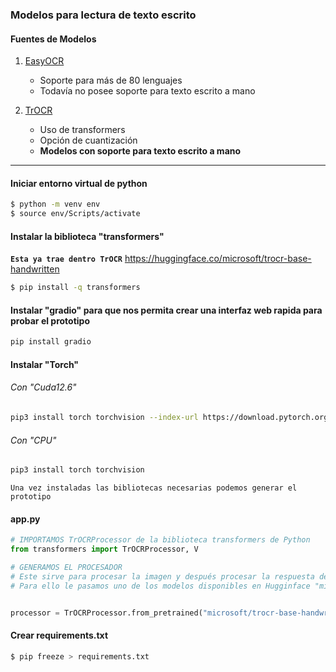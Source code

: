 ### Modelos para lectura de texto escrito

#### Fuentes de Modelos

1. [EasyOCR](https://github.com/JaidedAI/EasyOCR)

   - Soporte para más de 80 lenguajes
   - Todavía no posee soporte para texto escrito a mano

2. [TrOCR](https://huggingface.co/docs/transformers/model_doc/trocr)
   - Uso de transformers
   - Opción de cuantización
   - **Modelos con soporte para texto escrito a mano**

---

#### Iniciar entorno virtual de python

```bash
$ python -m venv env
$ source env/Scripts/activate
```

#### Instalar la biblioteca "transformers"

**`Esta ya trae dentro TrOCR`**
https://huggingface.co/microsoft/trocr-base-handwritten

```bash
$ pip install -q transformers
```

#### Instalar "gradio" para que nos permita crear una interfaz web rapida para probar el prototipo

```bash
pip install gradio
```

#### Instalar "Torch"

###### Con "Cuda12.6"

```bash
pip3 install torch torchvision --index-url https://download.pytorch.org/whl/cu126
```

###### Con "CPU"

```bash
pip3 install torch torchvision
```

`Una vez instaladas las bibliotecas necesarias podemos generar el prototipo`

#### app.py

```python
# IMPORTAMOS TrOCRProcessor de la biblioteca transformers de Python
from transformers import TrOCRProcessor, V

# GENERAMOS EL PROCESADOR
# Este sirve para procesar la imagen y después procesar la respuesta del modelo a texto
# Para ello le pasamos uno de los modelos disponibles en Hugginface "microsoft/trocr-base-handwritten"


processor = TrOCRProcessor.from_pretrained("microsoft/trocr-base-handwritten")
```

#### Crear requirements.txt

```bash
$ pip freeze > requirements.txt
```
